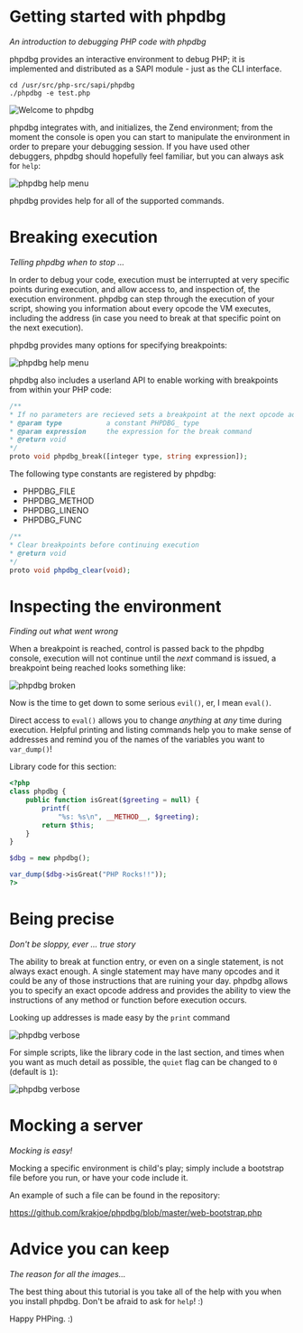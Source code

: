 Getting started with phpdbg
===========================
*An introduction to debugging PHP code with phpdbg*

phpdbg provides an interactive environment to debug PHP; it is implemented and distributed as a SAPI module - just as the CLI interface.

```
cd /usr/src/php-src/sapi/phpdbg
./phpdbg -e test.php
```

![Welcome to phpdbg](https://raw.github.com/krakjoe/phpdbg/master/tutorials/welcome.png)

phpdbg integrates with, and initializes, the Zend environment; from the moment the console is open you can start to manipulate the environment in order to prepare your debugging session. If you have used other debuggers, phpdbg should hopefully feel familiar, but you can always ask for `help`:

![phpdbg help menu](https://raw.github.com/krakjoe/phpdbg/master/tutorials/phpdbg.png)

phpdbg provides help for all of the supported commands.

Breaking execution
==================
*Telling phpdbg when to stop ...*

In order to debug your code, execution must be interrupted at very specific points during execution, and allow access to, and inspection of, the execution environment. phpdbg can step through the execution of your script, showing you information about every opcode the VM executes, including the address (in case you need to break at that specific point on the next execution).

phpdbg provides many options for specifying breakpoints:

![phpdbg help menu](https://raw.github.com/krakjoe/phpdbg/master/tutorials/help-break.png)

phpdbg also includes a userland API to enable working with breakpoints from within your PHP code:

```php
/**
* If no parameters are recieved sets a breakpoint at the next opcode address
* @param type           a constant PHPDBG_ type
* @param expression     the expression for the break command
* @return void
*/
proto void phpdbg_break([integer type, string expression]);
```

The following type constants are registered by phpdbg:

 - PHPDBG_FILE
 - PHPDBG_METHOD
 - PHPDBG_LINENO
 - PHPDBG_FUNC

```php
/**
* Clear breakpoints before continuing execution
* @return void
*/
proto void phpdbg_clear(void);
```

Inspecting the environment
==========================
*Finding out what went wrong*

When a breakpoint is reached, control is passed back to the phpdbg console, execution will not continue until the *next* command is issued, a breakpoint being reached looks something like:

![phpdbg broken](https://raw.github.com/krakjoe/phpdbg/master/tutorials/show-broken.png)

Now is the time to get down to some serious `evil()`, er, I mean `eval()`.

Direct access to `eval()` allows you to change _anything_ at _any_ time during execution. Helpful printing and listing commands help you to make sense of addresses and remind you of the names of the variables you want to `var_dump()`!

Library code for this section:

```php
<?php
class phpdbg {
    public function isGreat($greeting = null) {
        printf(
            "%s: %s\n", __METHOD__, $greeting);
        return $this;
    }
}

$dbg = new phpdbg();

var_dump($dbg->isGreat("PHP Rocks!!"));
?>
```

Being precise
=============
*Don't be sloppy, ever ... true story*

The ability to break at function entry, or even on a single statement, is not always exact enough. A single statement may have many opcodes and it could be any of those instructions that are ruining your day. phpdbg allows you to specify an exact opcode address and provides the ability to view the instructions of any method or function before execution occurs.

Looking up addresses is made easy by the `print` command

![phpdbg verbose](https://raw.github.com/krakjoe/phpdbg/master/tutorials/show-printing.png)

For simple scripts, like the library code in the last section, and times when you want as much detail as possible, the `quiet` flag can be changed to `0` (default is `1`):

![phpdbg verbose](https://raw.github.com/krakjoe/phpdbg/master/tutorials/show-verbose.png)

Mocking a server
================
*Mocking is easy!*

Mocking a specific environment is child's play; simply include a bootstrap file before you run, or have your code include it. 

An example of such a file can be found in the repository:

https://github.com/krakjoe/phpdbg/blob/master/web-bootstrap.php

Advice you can keep
===================
*The reason for all the images...*

The best thing about this tutorial is you take all of the help with you when you install phpdbg. Don't be afraid to ask for `help`! :)

Happy PHPing. :)
